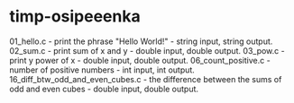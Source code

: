# timp-osipeeenka
01_hello.c - print the phrase "Hello World!" - string input, string output.
02_sum.c - print sum of x and y - double input, double output.
03_pow.c - print y power of x - double input, double output.
06_count_positive.c - number of positive numbers - int input, int output.
16_diff_btw_odd_and_even_cubes.c - the difference between the sums of odd and even cubes - double input, double output.
